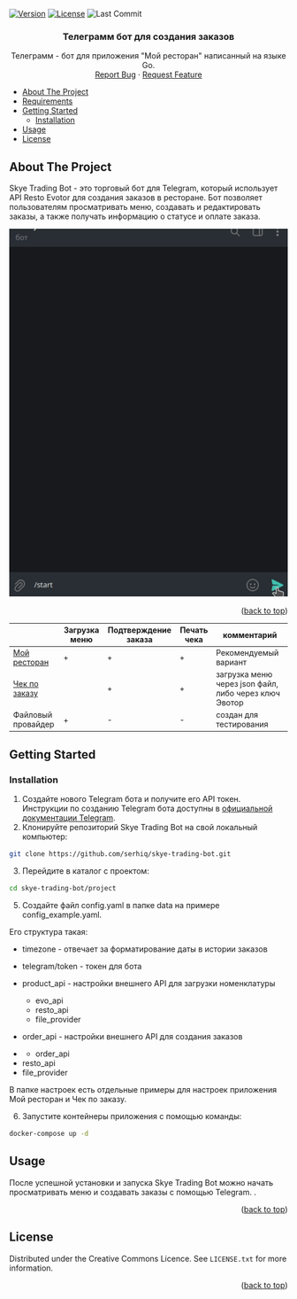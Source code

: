 <a name="readme-top"></a>

<!-- PROJECT SHIELDS -->
[![Version][version-shield]][version-url]
[![License](https://img.shields.io/github/license/serhiq/skye-trading-bot?style=for-the-badge)](https://github.com/serhiq/skye-trading-bot/blob/main/LICENSE)
![Last Commit](https://img.shields.io/github/last-commit/serhiq/skye-trading-bot.svg?style=for-the-badge)

<h3 align="center">Телеграмм бот для создания заказов</a></h3>

  <p align="center">
Телеграмм - бот для приложения "Мой ресторан" написанный на языке Go.
    <br />
    <!-- <a href="https://github.com/serhiq/skye-trading-bot"><strong>Explore the docs »</strong></a>
    <br />
    <br />
    <a href="https://github.com/serhiq/skye-trading-bot">View Demo</a>
    · -->
    <a href="https://github.com/serhiq/skye-trading-bot/issues">Report Bug</a>
    ·
    <a href="https://github.com/serhiq/skye-trading-bot/issues">Request Feature</a>
  </p>


<!-- TABLE OF CONTENTS -->
* [About The Project](#about-the-project)
* [Requirements](#requirements)
* [Getting Started](#getting-started)
    * [Installation](#installation)
* [Usage](#usage)
* [License](#license)


<!-- ABOUT THE PROJECT -->
## About The Project

<!-- [![Product Name Screen Shot][product-screenshot]](https://example.com) -->

Skye Trading Bot - это торговый бот для Telegram, который использует API Resto Evotor для создания заказов в ресторане. Бот позволяет пользователям просматривать меню, создавать и редактировать заказы, а также получать информацию о статусе и оплате заказа.

<div align="center">
    <img src="project/screenshots/sell_bot.gif" width="600px"/> 
</div>

<p align="right">(<a href="#readme-top">back to top</a>)</p>


|                                                                                           | Загрузка меню | Подтверждение заказа | Печать чека | комментарий                                           |
| ----------------------------------------------------------------------------------------- | ------------- | -------------------- | ----------- |-------------------------------------------------------|
| [Мой ресторан](https://market.evotor.ru/store/apps/06341a0a-a2d4-4d7f-a24f-fcc26531efb1)  | +             | +                    | +           | Рекомендуемый вариант                                 |
| [Чек по заказу](https://market.evotor.ru/store/apps/1ea7f5c6-bbfc-4379-9970-adde022ee6b8) |               | +                    | +           | загрузка меню через json файл, либо через ключ Эвотор |
| Файловый провайдер                                                                        | +             | -                    | -           | создан для тестирования                               |






<!-- GETTING STARTED -->
## Getting Started

### Installation


1. Создайте нового Telegram бота и получите его API токен. Инструкции по созданию Telegram бота доступны в [официальной документации Telegram](https://core.telegram.org/bots#3-how-do-i-create-a-bot).
2. Клонируйте репозиторий Skye Trading Bot на свой локальный компьютер:



```bash
git clone https://github.com/serhiq/skye-trading-bot.git
```
3. Перейдите в каталог с проектом:

```bash
cd skye-trading-bot/project
```

5. Создайте файл config.yaml в папке data на примере config_example.yaml.

Его структура такая:

* timezone - отвечает за форматирование даты в истории заказов
* telegram/token - токен для бота


* product_api - настройки внешнего API для загрузки номенклатуры
  * evo_api
  * resto_api
  * file_provider
* order_api - настройки внешнего API для создания заказов
- - order_api
- resto_api
- file_provider


В папке настроек есть отдельные примеры для настроек приложения Мой ресторан и Чек по заказу.

6. Запустите контейнеры приложения с помощью команды:
```bash
docker-compose up -d
```

## Usage

После успешной установки и запуска Skye Trading Bot можно начать просматривать меню и создавать заказы с помощью Telegram. .


<p align="right">(<a href="#readme-top">back to top</a>)</p>


<!-- LICENSE -->
## License

Distributed under the Creative Commons Licence. See `LICENSE.txt` for more information.

<p align="right">(<a href="#readme-top">back to top</a>)</p>


[version-shield]: https://img.shields.io/github/go-mod/go-version/serhiq/skye-trading-bot?filename=bot-service%2Fgo.mod&style=for-the-badge

[version-url]: https://github.com/serhiq/skye-trading-bot

[Golang]: https://img.shields.io/badge/Golang-000000?style=for-the-badge&logo=go&logoColor=white

[Golang-url]: https://go.dev/

